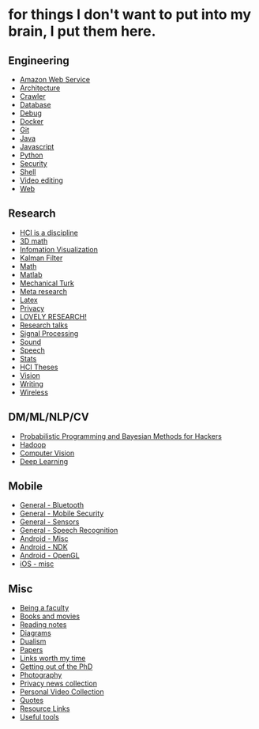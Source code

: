 for things I don't want to put into my brain, I put them here.
==========


Engineering
------

- [Amazon Web Service](eng_aws.md)
- [Architecture](eng_architecture.md)
- [Crawler](eng_crawler.md)
- [Database](eng_database.md)
- [Debug](eng_debug.md)
- [Docker](eng_docker.md)
- [Git](eng_git.md)
- [Java](eng_java.md)
- [Javascript](eng_javascript.md)
- [Python](eng_python.md)
- [Security](eng_security.md)
- [Shell](eng_shell.md)
- [Video editing](eng_videoediting.md)
- [Web](eng_web.md)


Research
------
- [HCI is a discipline](hci_as_a_discipline.md)
- [3D math](hci_3dmath.md)
- [Infomation Visualization](hci_infovis.md)
- [Kalman Filter](hci_kalmanfilter.md)
- [Math](hci_math.md)
- [Matlab](hci_matlab.md)
- [Mechanical Turk](hci_mechanicalturk.md)
- [Meta research](hci_metaresearch.md)
- [Latex](hci_latex.md)
- [Privacy](hci_privacy.md)
- [LOVELY RESEARCH!](hci_randompapers.md)
- [Research talks](hci_researchtalks.md)
- [Signal Processing](hci_signalprocessing.md)
- [Sound](hci_sound.md)
- [Speech](hci_speechrec.md)
- [Stats](hci_stats.md)
- [HCI Theses](hci_thesis.md)
- [Vision](hci_vision.md)
- [Writing](hci_writing.md)
- [Wireless](hci_wireless.md)


DM/ML/NLP/CV
------

- [Probabilistic Programming and Bayesian Methods for Hackers](ml_hacker_bayesian.md)
- [Hadoop](ml_hadoop.md)
- [Computer Vision](ml_vision.md)
- [Deep Learning](ml_deeplearning.md)

Mobile
------

- [General - Bluetooth](mobile_bluetooth.md)
- [General - Mobile Security](mobile_security.md)
- [General - Sensors](mobile_sensors.md)
- [General - Speech Recognition](mobile_speech.md)
- [Android - Misc](mobile_android_misc.md)
- [Android - NDK](mobile_android_ndk.md)
- [Android - OpenGL](mobile_android_opengl.md)
- [iOS - misc](mobile_ios_misc.md)

Misc
------
- [Being a faculty](misc_being_a_faculty.md)
- [Books and movies](misc_book_movie.md)
- [Reading notes](misc_readingnotes.md)
- [Diagrams](misc_diagrams.md)
- [Dualism](misc_dualism.md)
- [Papers](misc_paperreading.md)
- [Links worth my time](misc_linksworthmytime.md)
- [Getting out of the PhD](misc_phd.md)
- [Photography](misc_photography.md)
- [Privacy news collection](misc_privacynews.md)
- [Personal Video Collection](misc_videos.md)
- [Quotes](misc_quotes.md)
- [Resource Links](misc_res_links.md)
- [Useful tools](misc_tools.md)

